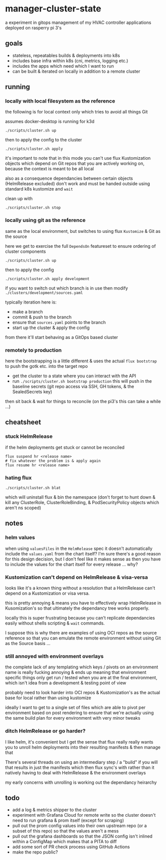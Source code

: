 # manager-cluster-state

a experiment in gitops management of my HVAC controller applications deployed on rasperry pi 3's

## goals

* stateless, repeatables builds & deployments into k8s
* includes base infra within k8s (cni, metrics, logging etc.)
* includes the apps which need which I want to run
* can be built & iterated on locally in addition to a remote cluster

## running

### locally with local filesystem as the reference

the following is for local context only which tries to avoid all things Git

assumes docker-desktop is running for k3d

`./scripts/cluster.sh up`

then to apply the config to the cluster

`./scripts/cluster.sh apply`

it's important to note that in this mode you can't use flux Kustomization objects which depend
on Git repos that you are actively working on, because the context is meant to be all local

also as a consequence dependancies between certain objects (HelmRelease excluded) don't work
and must be handed outside using standard k8s kustomize and `wait`

clean up with

`./scripts/cluster.sh stop`

### locally using git as the reference

same as the local environment, but switches to using flux `Kustomize` & Git as the source

here we get to exercise the full `DependsOn` featureset to ensure ordering of cluster components

`./scripts/cluster.sh up`

then to apply the config

`./scripts/cluster.sh apply development`

if you want to switch out which branch is in use then modify `./clusters/development/sources.yaml`

typically iteration here is:

* make a branch
* commit & push to the branch
* ensure that `sources.yaml` points to the branch
* start up the cluster & apply the config

from there it'll start behaving as a GitOps based cluster

### remotely to production

here the bootstrapping is a little different & uses the actual `flux bootstrap` to push the gotk etc.
into the target repo

* get the cluster to a state where you can interact with the API
* run `./scripts/cluster.sh bootstrap production`
  this will push in the baseline secrets (git repo access via SSH, GH tokens, & the SealedSecrets key)

then sit back & wait for things to reconcile (on the pi3's this can take a while ...)

## cheatsheet

### stuck HelmRelease

if the helm deployments get stuck or cannot be reconciled
```
flux suspend hr <release name>
# fix whatever the problem is & apply again
flux resume hr <release name>
```

### hating flux

`./scripts/cluster.sh blat`

which will uninstall flux & bin the namespace (don't forget to hunt down & kill any ClusterRole, ClusterRoleBinding, & PodSecurityPolicy objects which aren't ns scoped)

## notes

### helm values

when using `valuesFiles` in the `HelmRelease` spec it doesn't automatically include the
`values.yaml` from the chart itself?
I'm sure there's a good reason for this design decision, but I don't feel like it makes
sense as then you have to include the values for the chart itself for every release ... why?

### Kustomization can't depend on HelmRelease & visa-versa

looks like it's a known thing without a resolution that a HelmRelease can't depend on a Kustomization or
visa versa.

this is pretty annoying & means you have to effectively wrap HelmRelease in Kusomization's so that ultimately
the dependancy tree works properly.

locally this is super frustrating because you can't replicate dependancies easily without shells scripting &
`wait` commands.

I suppose this is why there are examples of using OCI repos as the source reference so that you can emulate
the remote environment without using Git as the Source basis ...

### still annoyed with environment overlays

the complete lack of any templating which keys / pivots on an environment name is really fucking annoying &
ends up meaning that environment specific things only get run / tested when you are at the final environment,
which isn't idea from a development & testing point of view

probably need to look harder into OCI repos & Kustomization's as the actual base for local rather than
using kustomize

ideally I want to get to a single set of files which are able to pivot per environment based on post rendering
to ensure that we're actually using the same build plan for every environment with very minor tweaks

### ditch HelmRelease or go harder?

I like helm, it's convenient but I get the sense that flux really really wants you to unroll helm deployments
into their resulting manifests & then manage that

There's several threads on using an intermediary step / a "build" if you will that results in just the manifests
which then flux sync's with rather than it natively having to deal with HelmRelease & the environment overlays

my early concerns with unrolling is working out the dependancy heirarchy

## todo

* add a log & metrics shipper to the cluster
* experiment with Grafana Cloud for remote write so the cluster doesn't need to run grafana & prom itself (except for scraping)
* pull out the prom config values into their own upstream repo (or a subset of this repo) so that the values aren't a mess
* pull out the grafana dashboards so that the JSON config isn't inlined within a ConfigMap which makes that a PITA to diff
* add some sort of PR check process using GitHub Actions
* make the repo public?
